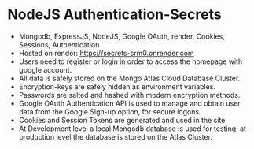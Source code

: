 # NodeJS Authentication-Secrets

* Mongodb, ExpressJS, NodeJS, Google OAuth, render, Cookies, Sessions, Authentication
* Hosted on render: https://secrets-srm0.onrender.com
* Users need to register or login in order to access the homepage with google account.
* All data is safely stored on the Mongo Atlas Cloud Database Cluster.
* Encryption-keys are safely hidden as environment variables.
* Passwords are salted and hashed with modern encryption methods.
* Google OAuth Authentication API is used to manage and obtain user data from the Google Sign-up option, for secure logons.
* Cookies and Session Tokens are generated and used in the site.
* At Development level a local Mongodb database is used for testing, at production level the database is stored on the Atlas Cluster.
